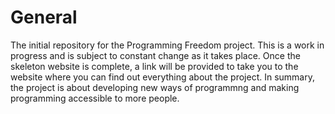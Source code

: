 # General

The initial repository for the Programming Freedom project.
This is a work in progress and is subject to constant change as it takes place. Once the skeleton website is complete, a link will be provided to take you to the website where you can find out everything about the project. In summary, the project is about developing new ways of programmng and making programming accessible to more people.
